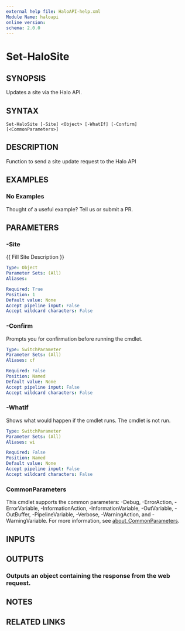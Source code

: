 ```yaml
---
external help file: HaloAPI-help.xml
Module Name: haloapi
online version:
schema: 2.0.0
---
```


# Set-HaloSite

## SYNOPSIS
Updates a site via the Halo API.

## SYNTAX

```
Set-HaloSite [-Site] <Object> [-WhatIf] [-Confirm] [<CommonParameters>]
```

## DESCRIPTION
Function to send a site update request to the Halo API

## EXAMPLES

### No Examples

Thought of a useful example? Tell us or submit a PR.

## PARAMETERS

### -Site
{{ Fill Site Description }}

```yaml
Type: Object
Parameter Sets: (All)
Aliases:

Required: True
Position: 1
Default value: None
Accept pipeline input: False
Accept wildcard characters: False
```

### -Confirm
Prompts you for confirmation before running the cmdlet.

```yaml
Type: SwitchParameter
Parameter Sets: (All)
Aliases: cf

Required: False
Position: Named
Default value: None
Accept pipeline input: False
Accept wildcard characters: False
```

### -WhatIf
Shows what would happen if the cmdlet runs. The cmdlet is not run.

```yaml
Type: SwitchParameter
Parameter Sets: (All)
Aliases: wi

Required: False
Position: Named
Default value: None
Accept pipeline input: False
Accept wildcard characters: False
```

### CommonParameters
This cmdlet supports the common parameters: -Debug, -ErrorAction, -ErrorVariable, -InformationAction, -InformationVariable, -OutVariable, -OutBuffer, -PipelineVariable, -Verbose, -WarningAction, and -WarningVariable. For more information, see [about_CommonParameters](http://go.microsoft.com/fwlink/?LinkID=113216).

## INPUTS

## OUTPUTS

### Outputs an object containing the response from the web request.
## NOTES

## RELATED LINKS
